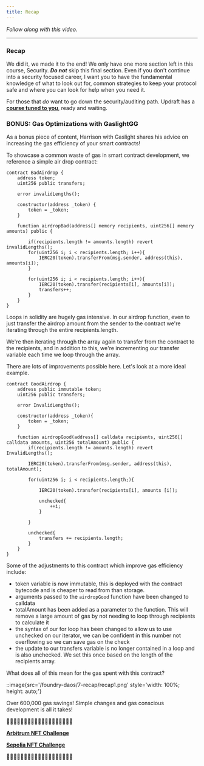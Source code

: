 ```yaml
---
title: Recap
---
```


_Follow along with this video._

---

### Recap

We did it, we made it to the end! We only have one more section left in this course, Security. **_Do not_** skip this final section. Even if you don't continue into a security focused career, I want you to have the fundamental knowledge of what to look out for, common strategies to keep your protocol safe and where you can look for help when you need it.

For those that _do_ want to go down the security/auditing path. Updraft has a [**course tuned to you**](https://updraft.cyfrin.io/courses/security), ready and waiting.

### BONUS: Gas Optimizations with GaslightGG

As a bonus piece of content, Harrison with Gaslight shares his advice on increasing the gas efficiency of your smart contracts!

To showcase a common waste of gas in smart contract development, we reference a simple air drop contract:

```solidity
contract BadAirdrop {
    address token;
    uint256 public transfers;

    error invalidLengths();

    constructor(address _token) {
        token = _token;
    }

    function airdropBad(address[] memory recipients, uint256[] memory amounts) public {

        if(recipients.length != amounts.length) revert invalidLengths();
        for(uint256 i; i < recipients.length; i++){
            IERC20(token).transferFrom(msg.sender, address(this), amounts[i]);
        }

        for(uint256 i; i < recipients.length; i++){
            IERC20(token).transfer(recipients[i], amounts[i]);
            transfers++;
        }
    }
}
```

Loops in solidity are hugely gas intensive. In our airdrop function, even to just transfer the airdrop amount from the sender to the contract we're iterating through the entire recipients.length.

We're then iterating through the array again to transfer from the contract to the recipients, and in addition to this, we're incrementing our transfer variable each time we loop through the array.

There are lots of improvements possible here. Let's look at a more ideal example.

```solidity
contract GoodAirdrop {
    address public immutable token;
    uint256 public transfers;

    error InvalidLengths();

    constructor(address _token){
        token = _token;
    }

    function airdropGood(address[] calldata recipients, uint256[] calldata amounts, uint256 totalAmount) public {
        if(recipients.length != amounts.length) revert InvalidLengths();

        IERC20(token).transferFrom(msg.sender, address(this), totalAmount);

        for(uint256 i; i < recipients.length;){

            IERC20(token).transfer(recipients[i], amounts [i]);

            unchecked{
                ++i;
            }

        }

        unchecked{
            transfers += recipients.length;
        }
    }
}
```

Some of the adjustments to this contract which improve gas efficiency include:

- token variable is now immutable, this is deployed with the contract bytecode and is cheaper to read from than storage.
- arguments passed to the `airdropGood` function have been changed to calldata
- totalAmount has been added as a parameter to the function. This will remove a large amount of gas by not needing to loop through recipients to calculate it
- the syntax of our for loop has been changed to allow us to use unchecked on our iterator, we can be confident in this number not overflowing so we can save gas on the check
- the update to our transfers variable is no longer contained in a loop and is also unchecked. We set this once based on the length of the recipients array.

What does all of this mean for the gas spent with this contract?

::image{src='/foundry-daos/7-recap/recap1.png' style='width: 100%; height: auto;'}

Over 600,000 gas savings! Simple changes and gas conscious development is all it takes!

🎊🎊🎊🎊🎊🎊🎊🎊🎊🎊🎊🎊🎊🎊🎊🎊🎊🎊🎊

[**Arbitrum NFT Challenge**](https://arbiscan.io/address/0xc584bD01fD60F671409661a6802170BbEFba5c47#code)

[**Sepolia NFT Challenge**](https://sepolia.etherscan.io/address/0x46F3fE2C8aC9e9AE4DEDE1a7a29Ab3BdcFa7eaFc#code)

🎊🎊🎊🎊🎊🎊🎊🎊🎊🎊🎊🎊🎊🎊🎊🎊🎊🎊🎊
